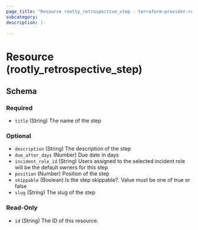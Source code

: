 ```yaml
---
page_title: "Resource rootly_retrospective_step - terraform-provider-rootly"
subcategory:
description: |-
    
---
```


# Resource (rootly_retrospective_step)





<!-- schema generated by tfplugindocs -->
## Schema

### Required

- `title` (String) The name of the step

### Optional

- `description` (String) The description of the step
- `due_after_days` (Number) Due date in days
- `incident_role_id` (String) Users assigned to the selected incident role will be the default owners for this step
- `position` (Number) Position of the step
- `skippable` (Boolean) Is the step skippable?. Value must be one of true or false
- `slug` (String) The slug of the step

### Read-Only

- `id` (String) The ID of this resource.
